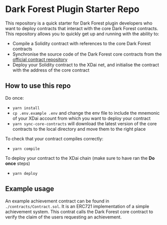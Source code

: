 # Dark Forest Plugin Starter Repo
This repository is a quick starter for Dark Forest plugin developers who want to deploy contracts that interact with the core Dark Forest contracts.
This repository allows you to quickly get up and running with the ability to:
- Compile a Solidity contract with references to the core Dark Forest contracts
- Synchronise the source code of the Dark Forest core contracts from the [official contract repository](https://github.com/darkforest-eth/eth)
- Deploy your Solidity contract to the XDai net, and initialise the contract with the address of the core contract

## How to use this repo
Do once:
- `yarn install`
- `cp .env.example .env` and change the env file to include the mnemonic of your XDai account from which you want to deploy your contract
- `yarn sync-core-contracts` will download the latest version of the core contracts to the local directory and move them to the right place

To check that your contract compiles correctly:
- `yarn compile`


To deploy your contract to the XDai chain (make sure to have ran the __Do once__ steps)
- `yarn deploy`

## Example usage
An example achievement contract can be found in `./contracts/Contract.sol`. It is an ERC721 implementation of a simple achievement system. This contrat calls the Dark Forest core contract to verify the claim of the users requesting an achievement.